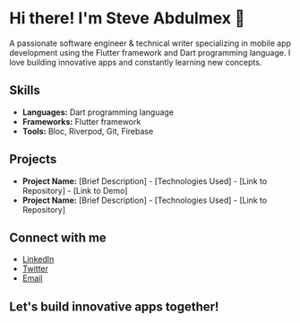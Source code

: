 # Hi there! I'm Steve Abdulmex 👋

A passionate software engineer & technical writer specializing in mobile app development using the Flutter framework and Dart programming language. I love building innovative apps and constantly learning new concepts.

## Skills

* **Languages:** Dart programming language
* **Frameworks:** Flutter framework
* **Tools:** Bloc, Riverpod, Git, Firebase

## Projects

* **Project Name:** [Brief Description] - [Technologies Used] - [Link to Repository] - [Link to Demo]
* **Project Name:** [Brief Description] - [Technologies Used] - [Link to Repository]

## Connect with me

* [LinkedIn](https://www.linkedin.com/in/steveabdulmexa/)
* [Twitter](https://x.com/BigSteveAbdulmx)
* [Email](steveabdulmexa@gmail.com)

## Let's build innovative apps together!
